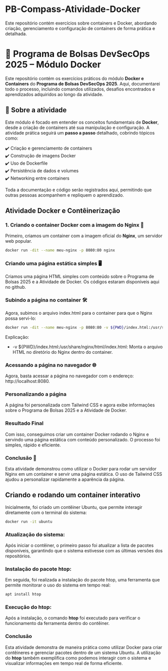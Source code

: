 # PB-Compass-Atividade-Docker
 Este repositório contém exercícios sobre containers e Docker, abordando criação, gerenciamento e configuração de containers de forma prática e detalhada.


# 🐳 Programa de Bolsas DevSecOps 2025 – Módulo Docker  

Este repositório contém os exercícios práticos do módulo **Docker e Containers** do **Programa de Bolsas DevSecOps 2025**. Aqui, documentarei todo o processo, incluindo comandos utilizados, desafios encontrados e aprendizados adquiridos ao longo da atividade.  

## 📌 Sobre a atividade  

Este módulo é focado em entender os conceitos fundamentais de **Docker**, desde a criação de containers até sua manipulação e configuração. A atividade prática seguirá um **passo a passo** detalhado, cobrindo tópicos como:  

✔️ Criação e gerenciamento de containers  
✔️ Construção de imagens Docker  
✔️ Uso de Dockerfile  
✔️ Persistência de dados e volumes  
✔️ Networking entre containers  

Toda a documentação e código serão registrados aqui, permitindo que outras pessoas acompanhem e repliquem o aprendizado.  

##  Atividade Docker e Contêinerização

###  1. Criando o container Docker com a imagem do Nginx 🔧

Primeiro, criamos um container com a imagem oficial do **Nginx**, um servidor web popular.

```bash
docker run -dit --name meu-nginx -p 8080:80 nginx
```
### Criando uma página estática simples 🖥️
Criamos uma página HTML simples com conteúdo sobre o Programa de Bolsas 2025 e a Atividade de Docker. Os códigos estaram disponíveis aqui no github.

### Subindo a página no container 🛠️
Agora, subimos o arquivo index.html para o container para que o Nginx possa servi-lo:

```bash
docker run -dit --name meu-nginx -p 8080:80 -v ${PWD}/index.html:/usr/share/nginx/html/index.html nginx
```
Explicação:
- -v ${PWD}/index.html:/usr/share/nginx/html/index.html: Monta o arquivo HTML no diretório do Nginx dentro do container.

###  Acessando a página no navegador 🌐
Agora, basta acessar a página no navegador com o endereço: http://localhost:8080.

###   Personalizando a página
A página foi personalizada com Tailwind CSS e agora exibe informações sobre o Programa de Bolsas 2025 e a Atividade de Docker.

###   Resultado Final
Com isso, conseguimos criar um container Docker rodando o Nginx e servindo uma página estática com conteúdo personalizado. O processo foi simples, rápido e eficiente.

###  Conclusão 📝
Esta atividade demonstrou como utilizar o Docker para rodar um servidor Nginx em um container e servir uma página estática. O uso de Tailwind CSS ajudou a personalizar rapidamente a aparência da página.

## Criando e rodando um container interativo
Inicialmente, foi criado um contêiner Ubuntu, que permite interagir diretamente com o terminal do sistema:
```bash
docker run -it ubuntu
```
### Atualização do sistema:
 Após iniciar o contêiner, o primeiro passo foi atualizar a lista de pacotes disponíveis, garantindo que o sistema estivesse com as últimas versões dos repositórios.

 ### Instalação do pacote **htop**:
  Em seguida, foi realizada a instalação do pacote htop, uma ferramenta que permite monitorar o uso do sistema em tempo real:
  ```bash
  apt install htop
  ```
  ### Execução do htop: 
  Após a instalação, o comando **htop** foi executado para verificar o funcionamento da ferramenta dentro do contêiner.
  
  ### Conclusão
  Esta atividade demonstra de maneira prática como utilizar Docker para criar contêineres e gerenciar pacotes dentro de um sistema Ubuntu. A utilização do **htop** também exemplifica como podemos interagir com o sistema e visualizar informações em tempo real de forma eficiente.

